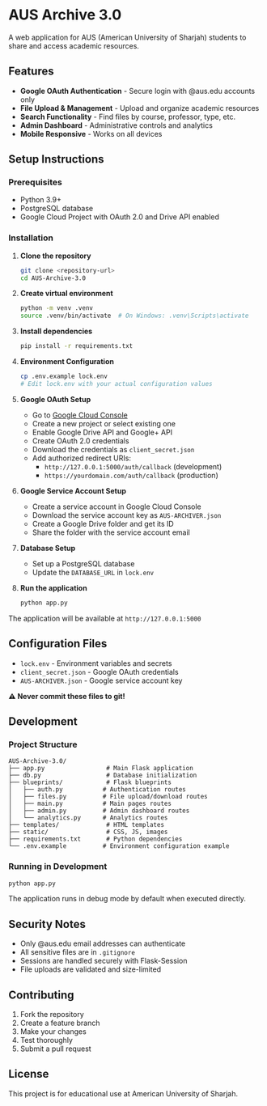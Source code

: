 # AUS Archive 3.0

A web application for AUS (American University of Sharjah) students to share and access academic resources.

## Features

- **Google OAuth Authentication** - Secure login with @aus.edu accounts only
- **File Upload & Management** - Upload and organize academic resources
- **Search Functionality** - Find files by course, professor, type, etc.
- **Admin Dashboard** - Administrative controls and analytics
- **Mobile Responsive** - Works on all devices

## Setup Instructions

### Prerequisites

- Python 3.9+
- PostgreSQL database
- Google Cloud Project with OAuth 2.0 and Drive API enabled

### Installation

1. **Clone the repository**

   ```bash
   git clone <repository-url>
   cd AUS-Archive-3.0
   ```

2. **Create virtual environment**

   ```bash
   python -m venv .venv
   source .venv/bin/activate  # On Windows: .venv\Scripts\activate
   ```

3. **Install dependencies**

   ```bash
   pip install -r requirements.txt
   ```

4. **Environment Configuration**

   ```bash
   cp .env.example lock.env
   # Edit lock.env with your actual configuration values
   ```

5. **Google OAuth Setup**

   - Go to [Google Cloud Console](https://console.cloud.google.com/)
   - Create a new project or select existing one
   - Enable Google Drive API and Google+ API
   - Create OAuth 2.0 credentials
   - Download the credentials as `client_secret.json`
   - Add authorized redirect URIs:
     - `http://127.0.0.1:5000/auth/callback` (development)
     - `https://yourdomain.com/auth/callback` (production)

6. **Google Service Account Setup**

   - Create a service account in Google Cloud Console
   - Download the service account key as `AUS-ARCHIVER.json`
   - Create a Google Drive folder and get its ID
   - Share the folder with the service account email

7. **Database Setup**

   - Set up a PostgreSQL database
   - Update the `DATABASE_URL` in `lock.env`

8. **Run the application**
   ```bash
   python app.py
   ```

The application will be available at `http://127.0.0.1:5000`

## Configuration Files

- `lock.env` - Environment variables and secrets
- `client_secret.json` - Google OAuth credentials
- `AUS-ARCHIVER.json` - Google service account key

**⚠️ Never commit these files to git!**

## Development

### Project Structure

```
AUS-Archive-3.0/
├── app.py                 # Main Flask application
├── db.py                  # Database initialization
├── blueprints/            # Flask blueprints
│   ├── auth.py           # Authentication routes
│   ├── files.py          # File upload/download routes
│   ├── main.py           # Main pages routes
│   ├── admin.py          # Admin dashboard routes
│   └── analytics.py      # Analytics routes
├── templates/             # HTML templates
├── static/                # CSS, JS, images
├── requirements.txt       # Python dependencies
└── .env.example          # Environment configuration example
```

### Running in Development

```bash
python app.py
```

The application runs in debug mode by default when executed directly.

## Security Notes

- Only @aus.edu email addresses can authenticate
- All sensitive files are in `.gitignore`
- Sessions are handled securely with Flask-Session
- File uploads are validated and size-limited

## Contributing

1. Fork the repository
2. Create a feature branch
3. Make your changes
4. Test thoroughly
5. Submit a pull request

## License

This project is for educational use at American University of Sharjah.
